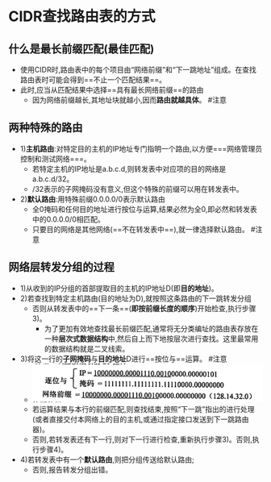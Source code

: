# CIDR查找路由表的方式
## 什么是最长前缀匹配(最佳匹配)
- 使用CIDR时,路由表中的每个项目由“网络前缀”和“下一跳地址”组成。在查找路由表时可能会得到==不止一个匹配结果==。
- 此时,应当从匹配结果中选择==具有最长网络前缀==的路由
	- 因为网络前缀越长,其地址块就越小,因而**路由就越具体**。 #注意
## 两种特殊的路由
- 1)**主机路由**:对特定目的主机的IP地址专门指明一个路由,以方便===网络管理员控制和测试网络===。
	- 若特定主机的IP地址是a.b.c.d,则转发表中对应项的目的网络是a.b.c.d/32。
	- /32表示的子网掩码没有意义,但这个特殊的前缀可以用在转发表中。
- 2)**默认路由**:用特殊前缀0.0.0.0/0表示默认路由
	- 全0掩码和任何目的地址进行按位与运算,结果必然为全0,即必然和转发表中的0.0.0.0/0相匹配。
	- 只要目的网络是其他网络(==不在转发表中==),就一律选择默认路由。 #注意
## 网络层转发分组的过程
- 1)从收到的IP分组的首部提取目的主机的IP地址D(即**目的地址**)。
- 2)若查找到特定主机路由(目的地址为D),就按照这条路由的下一跳转发分组
	- 否则从转发表中的==下一条==(**即按前缀长度的顺序**)开始检查,执行步骤3)。
		- 为了更加有效地查找最长前缀匹配,通常将无分类编址的路由表存放在一种**层次式数据结构**中,然后自上而下地按层次进行查找。这里最常用的数据结构就是二叉线索。
- 3)将这一行的**子网掩码**与**目的地址**D进行==按位与==运算。 #注意
	- ![](attachments/Pasted%20image%2020221013004553.png)
	- 若运算结果与本行的前缀匹配,则查找结束,按照“下一跳”指出的进行处理(或者直接交付本网络上的目的主机,或通过指定接口发送到下一跳路由器)。
	- 否则,若转发表还有下一行,则对下一行进行检查,重新执行步骤3)。否则,执行步骤4)。
- 4)若转发表中有一个**默认路由**,则把分组传送给默认路由;
	- 否则,报告转发分组出错。